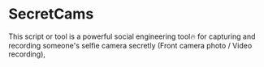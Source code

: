 # SecretCams
This script or tool is a powerful social engineering tool🔥 for capturing and recording someone's selfie camera secretly (Front camera photo / Video recording), 
